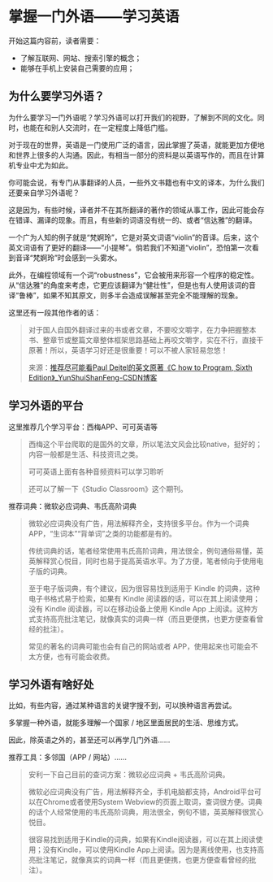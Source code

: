 # 掌握一门外语——学习英语

开始这篇内容前，读者需要：

- 了解互联网、网站、搜索引擎的概念；
- 能够在手机上安装自己需要的应用；

## 为什么要学习外语？

为什么要学习一门外语呢？学习外语可以打开我们的视野，了解到不同的文化。同时，也能在和别人交流时，在一定程度上降低门槛。

对于现在的世界，英语是一门使用广泛的语言，因此掌握了英语，就能更加方便地和世界上很多的人沟通。因此，有相当一部分的资料是以英语写作的，而且在计算机专业中尤为如此。

你可能会说，有专门从事翻译的人员，一些外文书籍也有中文的译本，为什么我们还要亲自学习外语呢？

这是因为，有些时候，译者并不在其所翻译的著作的领域从事工作，因此可能会存在错译、漏译的现象。而且，有些新的词语没有统一的、或者“信达雅”的翻译。

一个广为人知的例子就是“梵婀玲”，它是对英文词语“violin”的音译。后来，这个英文词语有了更好的翻译——“小提琴”。倘若我们不知道“violin”，恐怕第一次看到音译“梵婀玲”时会感到一头雾水。

此外，在编程领域有一个词“robustness”，它会被用来形容一个程序的稳定性。从“信达雅”的角度来考虑，它更应该翻译为“健壮性”，但是也有人使用该词的音译“鲁棒”，如果不知其原文，则多半会造成误解甚至完全不能理解的现象。

这里还有一段其他作者的话：

> 对于国人自国外翻译过来的书或者文章，不要咬文嚼字，在力争把握整本书、整章节或整篇文章整体框架思路基础上再咬文嚼字，实在不行，直接干原著！所以，英语学习好还是很重要！可以不被人家轻易忽悠！
>
> 来源：[推荐尽可能看Paul Deitel的英文原著《C how to Program, Sixth Edition》_YunShuiShanFeng-CSDN博客](https://blog.csdn.net/sinat_36330809/article/details/72875215)

## 学习外语的平台

这里推荐几个学习平台：西梅APP、可可英语等

> 西梅这个平台爬取的是国外的文章，所以笔法文风会比较native，挺好的；内容一般都是生活、科技资讯之类。
>
> 可可英语上面有各种音频资料可以学习聆听
>
> 还可以了解一下《Studio Classroom》这个期刊。

推荐词典：微软必应词典、韦氏高阶词典

> 微软必应词典没有广告，用法解释齐全，支持很多平台。作为一个词典 APP，“生词本”“背单词”之类的功能都是有的。
> 
> 传统词典的话，笔者经常使用韦氏高阶词典，用法很全，例句通俗易懂，英英解释赏心悦目，同时也易于提高英语水平。为了方便，笔者倾向于使用电子版的词典。
> 
> 至于电子版词典，有个建议，因为很容易找到适用于 Kindle 的词典，这种电子书格式易于检索，如果有 Kindle 阅读器的话，可以在其上阅读使用；没有 Kindle 阅读器，可以在移动设备上使用 Kindle App 上阅读。这种方式支持高亮批注笔记，就像真实的词典一样（而且更便携，也更方便查看曾经的批注）。
> 
> 常见的著名的词典可能也会有自己的网站或者 APP，使用起来也可能会不太方便，也有可能会收费。

## 学习外语有啥好处

比如，有些内容，通过某种语言的关键字搜不到，可以换种语言再尝试。

多掌握一种外语，就能多理解一个国家 / 地区里面居民的生活、思维方式。

因此，除英语之外的，甚至还可以再学几门外语……

推荐工具：多邻国（APP / 网站）……

> 安利一下自己目前的查词方案：微软必应词典 + 韦氏高阶词典。
>
> 微软必应词典没有广告，用法解释齐全，手机电脑都支持，Android平台可以在Chrome或者使用System Webview的页面上取词，查词很方便。词典的话个人经常使用的韦氏高阶词典，用法很全，例句不错，英英解释很赏心悦目。
>
> 很容易找到适用于Kindle的词典，如果有Kindle阅读器，可以在其上阅读使用；没有Kindle，可以使用Kindle App上阅读。因为是离线使用，也支持高亮批注笔记，就像真实的词典一样（而且更便携，也更方便查看曾经的批注）。

